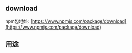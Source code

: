 ## download
npm包地址: [https://www.npmjs.com/package/download](https://www.npmjs.com/package/download)


## 用途
